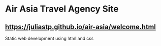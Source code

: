 # Air Asia Travel Agency Site
## https://juliastp.github.io/air-asia/welcome.html
Static web development using html and css
